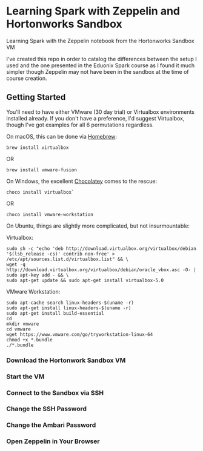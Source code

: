 # Learning Spark with Zeppelin and Hortonworks Sandbox
Learning Spark with the Zeppelin notebook from the Hortonworks Sandbox VM

I've created this repo in order to catalog the differences between the setup I used and the one presented in the Eduonix Spark course as I found it much simpler though Zeppelin may not have been in the sandbox at the time of course creation. 

## Getting Started 

You'll need to have either VMware (30 day trial) or Virtualbox environments installed already. If you don't have a preference, I'd suggest Virtualbox, though I've got examples for all 6 permutations regardless. 

On macOS, this can be done via [Homebrew](http://brew.sh/):

```
brew install virtualbox
```

OR

```
brew install vmware-fusion
```

On Windows, the excellent [Chocolatey](https://chocolatey.org/) comes to the rescue:

```
choco install virtualbox`
```

OR

```
choco install vmware-workstation
```

On Ubuntu, things are slightly more complicated, but not insurmountable: 


Virtualbox:

```
sudo sh -c "echo 'deb http://download.virtualbox.org/virtualbox/debian '$(lsb_release -cs)' contrib non-free' > /etc/apt/sources.list.d/virtualbox.list" && \
wget -q http://download.virtualbox.org/virtualbox/debian/oracle_vbox.asc -O- | sudo apt-key add - && \
sudo apt-get update && sudo apt-get install virtualbox-5.0
```

VMware Workstation:

```
sudo apt-cache search linux-headers-$(uname -r)
sudo apt-get install linux-headers-$(uname -r)
sudo apt-get install build-essential
cd
mkdir vmware
cd vmware
wget https://www.vmware.com/go/tryworkstation-linux-64
chmod +x *.bundle
./*.bundle
```

### Download the Hortonwork Sandbox VM

### Start the VM

### Connect to the Sandbox via SSH

### Change the SSH Password

### Change the Ambari Password

### Open Zeppelin in Your Browser
